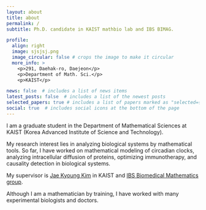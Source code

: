 ```yaml
---
layout: about
title: about
permalink: /
subtitle: Ph.D. candidate in KAIST mathbio lab and IBS BIMAG.

profile:
  align: right
  image: sjsjsj.png
  image_circular: false # crops the image to make it circular
  more_info: >
    <p>291, Daehak-ro, Daejeon</p>
    <p>Department of Math. Sci.</p>
    <p>KAIST</p>

news: false  # includes a list of news items
latest_posts: false  # includes a list of the newest posts
selected_papers: true # includes a list of papers marked as "selected={true}"
social: true  # includes social icons at the bottom of the page
---
```


I am a graduate student in the Department of Mathematical Sciences at KAIST (Korea Advanced Institute of Science and Technology). 

My research interest lies in analyzing biological systems by mathematical tools. So far, I have worked on mathematical modeling of circadian clocks, analyzing intracellular diffusion of proteins, optimizing immunotherapy, and causality detection in biological systems.

My supervisor is [Jae Kyoung Kim](https://mathsci.kaist.ac.kr/~jaekkim/) in KAIST and [IBS Biomedical Mathematics group](https://www.ibs.re.kr/bimag/).

Although I am a mathematician by training, I have worked with many experimental biologists and doctors.

